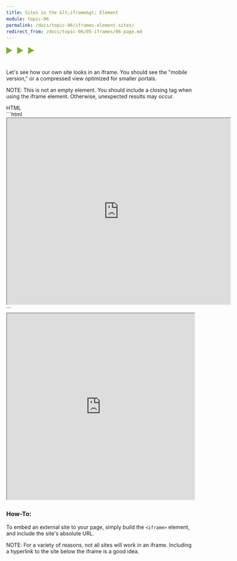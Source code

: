 ```yaml
---
title: Sites in the &lt;iframe&gt; Element
module: topic-06
permalink: /docs/topic-06/iframes-element-sites/
redirect_from: /docs/topic-06/05-iframes/06-page.md
---
```


<img src="./../../../img/arrow-divider.svg" style="width: 75px; border: none; margin: 0px 0 20px 0" />

Let's see how our own site looks in an iframe. You should see the "mobile version," or a compressed view optimized for smaller portals.

<span class="label label-info">NOTE:</span> This is not an empty element. You should include a closing tag when using the iframe element. Otherwise, unexpected results may occur.

<div id="code-heading">HTML</div>
```html
<iframe src="https://media-ed-online.github.io/intro-web-dev/" width="600px" height="500px"></iframe>
```

<div class="codepen-embed">
  <iframe src="https://media-ed-online.github.io/intro-web-dev/" width="100%" height="500px"></iframe>
</div>


### How-To:

To embed an external site to your page, simply build the `<iframe>` element, and include the site's absolute URL.

<span class="label label-info">NOTE:</span> For a variety of reasons, not all sites will work in an iframe. Including a hyperlink to the site below the iframe is a good idea.
